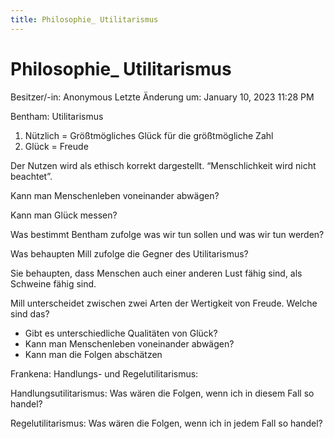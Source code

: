 ```yaml
---
title: Philosophie_ Utilitarismus
---
```

# Philosophie_ Utilitarismus

Besitzer/-in: Anonymous
Letzte Änderung um: January 10, 2023 11:28 PM

Bentham: Utilitarismus

1. Nützlich = Größtmögliches Glück für die größtmögliche Zahl
2. Glück = Freude

Der Nutzen wird als ethisch korrekt dargestellt. “Menschlichkeit wird nicht beachtet”.

Kann man Menschenleben voneinander abwägen?

Kann man Glück messen?

Was bestimmt Bentham zufolge was wir tun sollen und was wir tun werden?

Was behaupten Mill zufolge die Gegner des Utilitarismus?

Sie behaupten, dass Menschen auch einer anderen Lust fähig sind, als Schweine fähig sind.

Mill unterscheidet zwischen zwei Arten der Wertigkeit von Freude. Welche sind das?

- Gibt es unterschiedliche Qualitäten von Glück?
- Kann man Menschenleben voneinander abwägen?
- Kann man die Folgen abschätzen

Frankena: Handlungs- und Regelutilitarismus:

Handlungsutilitarismus: Was wären die Folgen, wenn ich in diesem Fall so handel?

Regelutilitarismus: Was wären die Folgen, wenn ich in jedem Fall so handel?